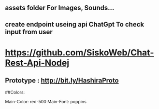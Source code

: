 ## assets folder For Images, Sounds...
##  create endpoint useing api ChatGpt To check input from user 
 # https://github.com/SiskoWeb/Chat-Rest-Api-Nodej

 ## Prototype : http://bit.ly/HashiraProto
##Colors:

Main-Color: red-500
Main-Font: poppins

